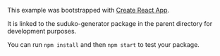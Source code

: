 This example was bootstrapped with [Create React App](https://github.com/facebook/create-react-app).

It is linked to the suduko-generator package in the parent directory for development purposes.

You can run `npm install` and then `npm start` to test your package.

